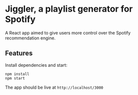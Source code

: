 # Jiggler, a playlist generator for Spotify

A React app aimed to give users more control over the Spotify recommendation engine. 

## Features
[](4.jpg)
[](5.jpg)
[](12-43-38.mp4)
Install dependencies and start:
```
npm install
npm start
```

The app should be live at `http://localhost/3000`


